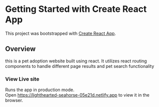 # Getting Started with Create React App

This project was bootstrapped with [Create React App](https://github.com/facebook/create-react-app).

## Overview
this is a pet adoption website built using react. It utilizes react routing components to handle different page results and pet search functionality



### View Live site

Runs the app in production mode.\
Open https://lighthearted-seahorse-05e21d.netlify.app to view it in the browser.


